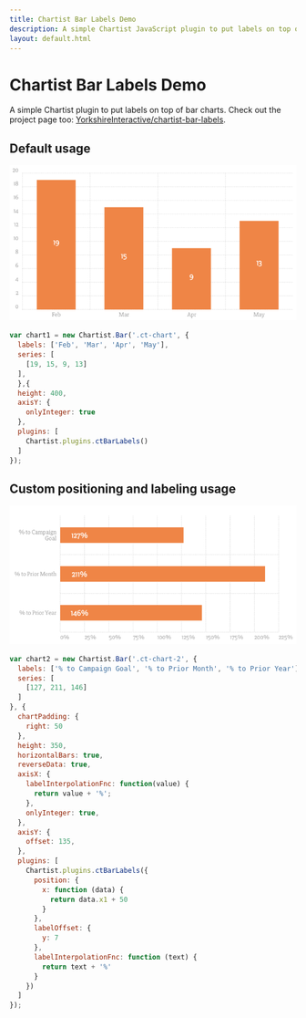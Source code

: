 ```yaml
---
title: Chartist Bar Labels Demo
description: A simple Chartist JavaScript plugin to put labels on top of bar charts.
layout: default.html
---
```


# Chartist Bar Labels Demo

A simple Chartist plugin to put labels on top of bar charts. Check out the
project page too: <a
href="https://github.com/YorkshireInteractive/chartist-bar-labels">YorkshireInteractive/chartist-bar-labels</a>.

      
## Default usage

<div class="ct-chart"><img src="images/ct-chart.png"></div>

```js
var chart1 = new Chartist.Bar('.ct-chart', {
  labels: ['Feb', 'Mar', 'Apr', 'May'],
  series: [
    [19, 15, 9, 13]
  ],
  },{
  height: 400,
  axisY: {
    onlyInteger: true
  },
  plugins: [
    Chartist.plugins.ctBarLabels()
  ]
});
```
      

## Custom positioning and labeling usage

<div class="ct-chart-2"><img src="images/ct-chart-2.png"></div>

```js
var chart2 = new Chartist.Bar('.ct-chart-2', {
  labels: ['% to Campaign Goal', '% to Prior Month', '% to Prior Year'],
  series: [
    [127, 211, 146]
  ]
}, {
  chartPadding: {
    right: 50
  },
  height: 350,
  horizontalBars: true,
  reverseData: true,
  axisX: {
    labelInterpolationFnc: function(value) {
      return value + '%';
    },
    onlyInteger: true,
  },
  axisY: {
    offset: 135,
  },
  plugins: [
    Chartist.plugins.ctBarLabels({
      position: {
        x: function (data) {
          return data.x1 + 50
        }
      },
      labelOffset: {
        y: 7
      },
      labelInterpolationFnc: function (text) {
        return text + '%'
      }
    })
  ]
});
```
